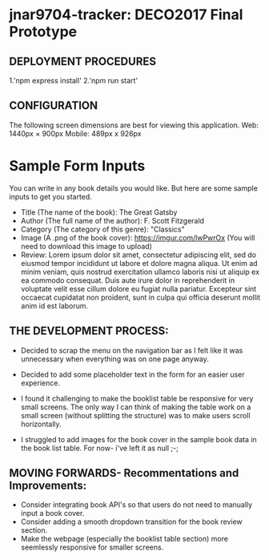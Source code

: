 # jnar9704-tracker: DECO2017 Final Prototype

## DEPLOYMENT PROCEDURES
1.'npm express install'
2.'npm run start'

## CONFIGURATION
The following screen dimensions are best for viewing this application.
Web: 1440px × 900px
Mobile: 489px x 926px

# Sample Form Inputs
You can write in any book details you would like. But here are some sample inputs to get you started. 
- Title (The name of the book): The Great Gatsby
- Author (The full name of the author): F. Scott Fitzgerald
- Category (The category of this genre): "Classics"
- Image (A .png of the book cover): https://imgur.com/lwPwrOx (You will need to download this image to upload)
- Review: Lorem ipsum dolor sit amet, consectetur adipiscing elit, sed do eiusmod tempor incididunt ut labore et dolore magna aliqua. Ut enim ad minim veniam, quis nostrud exercitation ullamco laboris nisi ut aliquip ex ea commodo consequat. Duis aute irure dolor in reprehenderit in voluptate velit esse cillum dolore eu fugiat nulla pariatur. Excepteur sint occaecat cupidatat non proident, sunt in culpa qui officia deserunt mollit anim id est laborum.


## THE DEVELOPMENT PROCESS:
- Decided to scrap the menu on the navigation bar as I felt like it was unnecessary when everything was on one page anyway.
- Decided to add some placeholder text in the form for an easier user experience.  

- I found it challenging to make the booklist table be responsive for very small screens. The only way I can think of making the table work on a small screen (without splitting the structure) was to make users scroll horizontally. 

- I struggled to add images for the book cover in the sample book data in the book list table. For now- i've left it as null ;-;


## MOVING FORWARDS- Recommentations and Improvements:
- Consider integrating book API's so that users do not need to manually input a book cover. 
- Consider adding a smooth dropdown transition for the book review section.
- Make the webpage (especially the booklist table section) more seemlessly responsive for smaller screens. 


